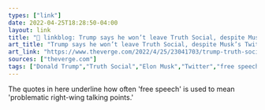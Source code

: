 ```yaml
---
types: ["link"]
date: 2022-04-25T18:28:50-04:00
layout: link
title: "🔗 linkblog: Trump says he won’t leave Truth Social, despite Musk’s Twitter takeover - The Verge'"
art_title: "Trump says he won’t leave Truth Social, despite Musk’s Twitter takeover - The Verge"
art_link: "https://www.theverge.com/2022/4/25/23041703/trump-truth-social-twitter-elon-musk-free-speech-platform"
sources: ["theverge.com"]
tags: ["Donald Trump","Truth Social","Elon Musk","Twitter","free speech","content moderation"]
---
```

The quotes in here underline how often 'free speech' is used to mean 'problematic right-wing talking points.'
